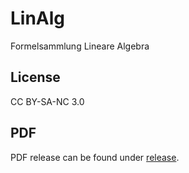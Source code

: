# LinAlg

Formelsammlung Lineare Algebra

## License
CC BY-SA-NC 3.0

## PDF
PDF release can be found under [release](https://github.com/HSR-Stud/LinAlg_2018/releases).
